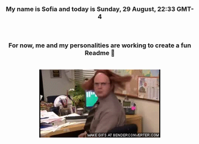 


<div align="center">
<h3 >My name is Sofia and today is Sunday, 29 August, 22:33 GMT-4</h3><br>
<h3 >For now, me and my personalities are working to create a fun Readme 👋
</h3><br>
<img src='img/dwight.gif' alt='working...'/>
</div>
